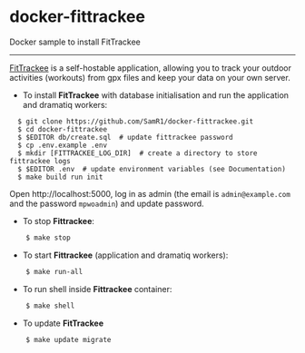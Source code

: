 # docker-fittrackee

Docker sample to install FitTrackee

---

[FitTrackee](https://samr1.github.io/FitTrackee/) is a self-hostable application, allowing you to track your outdoor activities (workouts) from gpx files and keep your data on your own server.

- To install **FitTrackee** with database initialisation and run the application and dramatiq workers:

```shell
  $ git clone https://github.com/SamR1/docker-fittrackee.git
  $ cd docker-fittrackee
  $ $EDITOR db/create.sql  # update fittrackee password
  $ cp .env.example .env
  $ mkdir [FITTRACKEE_LOG_DIR]  # create a directory to store fittrackee logs
  $ $EDITOR .env  # update environment variables (see Documentation)
  $ make build run init
```

Open http://localhost:5000, log in as admin (the email is `admin@example.com` and the password `mpwoadmin`) and update password.

- To stop **Fittrackee**:

```bash
    $ make stop
```

- To start **Fittrackee** (application and dramatiq workers):

```bash
    $ make run-all
```

- To run shell inside **Fittrackee** container:

```bash
    $ make shell
```

- To update **FitTrackee**

```bash
    $ make update migrate 
```
